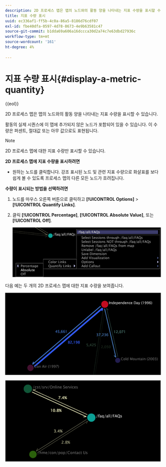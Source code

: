 ```yaml
---
description: 2D 프로세스 맵은 맵의 노드와의 활동 양을 나타내는 지표 수량을 표시할 수 있습니다.
title: 지표 수량 표시
uuid: ec336af1-ff5b-4c0a-86a5-8186d76cdf07
exl-id: fbe40dfa-0597-4d78-8673-4e9b63581c47
source-git-commit: b1dda69a606a16dccca30d2a74c7e63dbd27936c
workflow-type: tm+mt
source-wordcount: '161'
ht-degree: 4%

---
```


# 지표 수량 표시{#display-a-metric-quantity}

{{eol}}

2D 프로세스 맵은 맵의 노드와의 활동 양을 나타내는 지표 수량을 표시할 수 있습니다.

활동의 실제 시퀀스에 이 맵에 추가되지 않은 노드가 포함되어 있을 수 있습니다. 이 수량은 퍼센트, 절대값 또는 아무 값으로도 표현됩니다.

>[!NOTE]
>
>2D 프로세스 맵에 대한 지표 수량만 표시할 수 있습니다.

**2D 프로세스 맵에 지표 수량을 표시하려면**

* 원하는 노드를 클릭합니다. 강조 표시된 노드 및 관련 지표 수량으로 화살표를 보다 쉽게 볼 수 있도록 프로세스 맵의 다른 모든 노드가 흐려집니다.

**수량이 표시되는 방법을 선택하려면**

1. 노드를 마우스 오른쪽 버튼으로 클릭하고 **[!UICONTROL Options]** > **[!UICONTROL Quantify Links]**.
1. 클릭 **[!UICONTROL Percentage]**, **[!UICONTROL Absolute Value]**, 또는 **[!UICONTROL Off]**.

   ![](assets/mnu_2DProcessMap_quantifyLinks.png)

다음 예는 두 개의 2D 프로세스 맵에 대한 지표 수량을 보여줍니다.

![](assets/vis_2DProcessMap_DisplayMetricQuantities_Movies.png)

![](assets/client-met.png)
